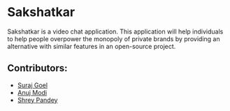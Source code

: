 # Sakshatkar
Sakshatkar is a video chat application. This application will help individuals to help people overpower the monopoly of private brands by providing an alternative with similar features in an open-source project.

<a name="contributor"></a>
## Contributors:

* [Suraj Goel](http://www.github.com/suraj-goel)
* [Anuj Modi](http://www.github.com/descifrado)
* [Shrey Pandey](http://www.github.com/Shreypandey)

